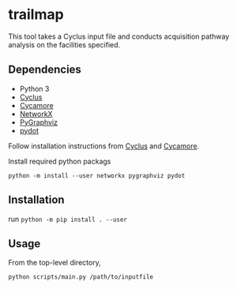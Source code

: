# trailmap

This tool takes a Cyclus input file and conducts acquisition pathway analysis on the facilities specified.

## Dependencies

* Python 3
* [Cyclus](https://github.com/cyclus/cyclus)
* [Cycamore](https://github.com/cyclus/cycamore)
* [NetworkX](https://networkx.github.io/)
* [PyGraphviz](https://pygraphviz.github.io/)
* [pydot](https://github.com/pydot/pydot)

Follow installation instructions from [Cyclus](https://github.com/cyclus/cyclus) and [Cycamore](https://github.com/cyclus/cycamore).

Install required python packags

`python -m install --user networkx pygraphviz pydot`

## Installation

run `python -m pip install . --user`

## Usage

From the top-level directory,

`python scripts/main.py /path/to/inputfile`

